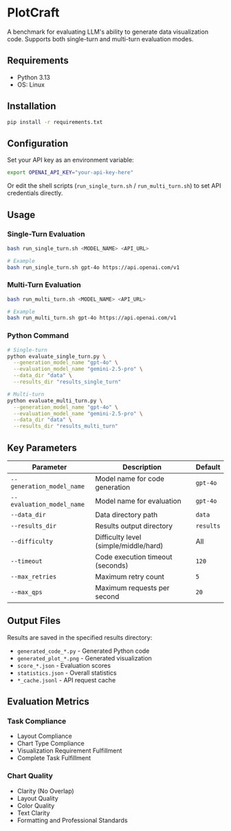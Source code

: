 # PlotCraft

A benchmark for evaluating LLM's ability to generate data visualization code. Supports both single-turn and multi-turn evaluation modes.

## Requirements

- Python 3.13
- OS: Linux

## Installation

```bash
pip install -r requirements.txt
```

## Configuration

Set your API key as an environment variable:

```bash
export OPENAI_API_KEY="your-api-key-here"
```

Or edit the shell scripts (`run_single_turn.sh` / `run_multi_turn.sh`) to set API credentials directly.

## Usage

### Single-Turn Evaluation

```bash
bash run_single_turn.sh <MODEL_NAME> <API_URL>

# Example
bash run_single_turn.sh gpt-4o https://api.openai.com/v1
```

### Multi-Turn Evaluation

```bash
bash run_multi_turn.sh <MODEL_NAME> <API_URL>

# Example
bash run_multi_turn.sh gpt-4o https://api.openai.com/v1
```

### Python Command

```bash
# Single-turn
python evaluate_single_turn.py \
  --generation_model_name "gpt-4o" \
  --evaluation_model_name "gemini-2.5-pro" \
  --data_dir "data" \
  --results_dir "results_single_turn"

# Multi-turn
python evaluate_multi_turn.py \
  --generation_model_name "gpt-4o" \
  --evaluation_model_name "gemini-2.5-pro" \
  --data_dir "data" \
  --results_dir "results_multi_turn"
```

## Key Parameters

| Parameter | Description | Default |
|-----------|-------------|---------|
| `--generation_model_name` | Model name for code generation | `gpt-4o` |
| `--evaluation_model_name` | Model name for evaluation | `gpt-4o` |
| `--data_dir` | Data directory path | `data` |
| `--results_dir` | Results output directory | `results` |
| `--difficulty` | Difficulty level (simple/middle/hard) | All |
| `--timeout` | Code execution timeout (seconds) | `120` |
| `--max_retries` | Maximum retry count | `5` |
| `--max_qps` | Maximum requests per second | `20` |

## Output Files

Results are saved in the specified results directory:

- `generated_code_*.py` - Generated Python code
- `generated_plot_*.png` - Generated visualization
- `score_*.json` - Evaluation scores
- `statistics.json` - Overall statistics
- `*_cache.jsonl` - API request cache

## Evaluation Metrics

### Task Compliance
- Layout Compliance
- Chart Type Compliance
- Visualization Requirement Fulfillment
- Complete Task Fulfillment

### Chart Quality
- Clarity (No Overlap)
- Layout Quality
- Color Quality
- Text Clarity
- Formatting and Professional Standards

